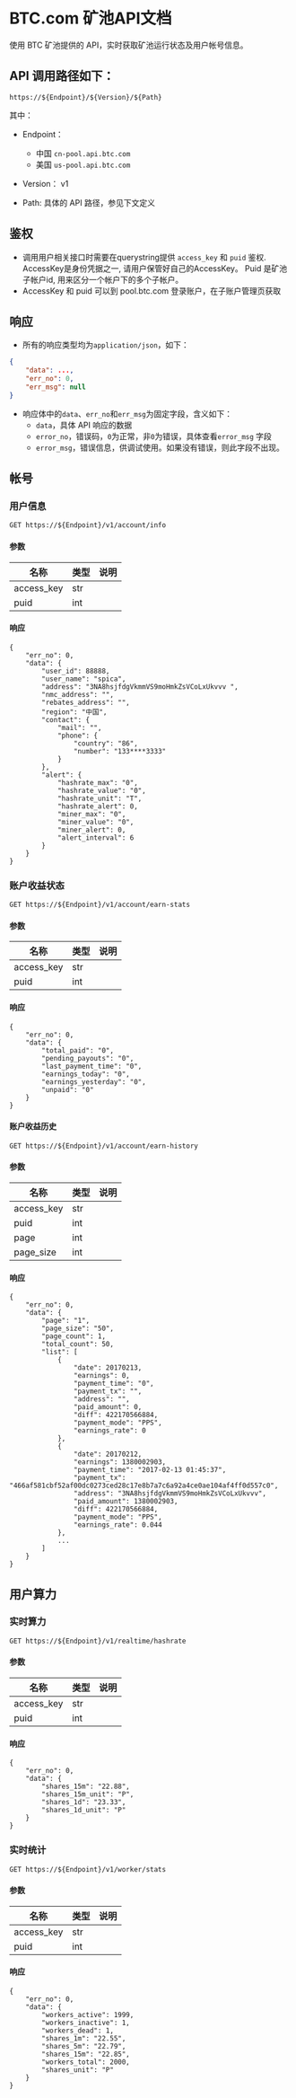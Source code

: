 # BTC.com 矿池API文档

使用 BTC 矿池提供的 API，实时获取矿池运行状态及用户帐号信息。

## API 调用路径如下：

`https://${Endpoint}/${Version}/${Path}`

其中：

* Endpoint：
    * 中国 `cn-pool.api.btc.com`
    * 美国 `us-pool.api.btc.com`

* Version： v1
* Path: 具体的 API 路径，参见下文定义

## 鉴权
* 调用用户相关接口时需要在querystring提供 `access_key` 和 `puid` 鉴权.
AccessKey是身份凭据之一, 请用户保管好自己的AccessKey。
Puid 是矿池子帐户id, 用来区分一个帐户下的多个子帐户。
* AccessKey 和 puid 可以到 pool.btc.com 登录账户，在子账户管理页获取

## 响应
* 所有的响应类型均为`application/json`，如下：

``` json
{
    "data": ...,
    "err_no": 0,
    "err_msg": null 
}
```

* 响应体中的`data`、`err_no`和`err_msg`为固定字段，含义如下：
    * `data`，具体 API 响应的数据
    * `error_no`，错误码，`0`为正常，非`0`为错误，具体查看`error_msg` 字段
    * `error_msg`，错误信息，供调试使用。如果没有错误，则此字段不出现。


## 帐号

### 用户信息

`GET https://${Endpoint}/v1/account/info`

#### 参数

|名称|类型|说明|
|---|----|----|
|access_key|str| |
|puid|int||

#### 响应

```
{
    "err_no": 0,
    "data": {
        "user_id": 88888,
        "user_name": "spica",
        "address": "3NA8hsjfdgVkmmVS9moHmkZsVCoLxUkvvv ",
        "nmc_address": "",
        "rebates_address": "",
        "region": "中国",
        "contact": {
            "mail": "",
            "phone": {
                "country": "86",
                "number": "133****3333"
            }
        },
        "alert": {
            "hashrate_max": "0",
            "hashrate_value": "0",
            "hashrate_unit": "T",
            "hashrate_alert": 0,
            "miner_max": "0",
            "miner_value": "0",
            "miner_alert": 0,
            "alert_interval": 6
        }
    }
}
```

### 账户收益状态

`GET https://${Endpoint}/v1/account/earn-stats`

#### 参数

|名称|类型|说明|
|---|----|----|
|access_key|str| |
|puid|int||

#### 响应

```
{
    "err_no": 0,
    "data": {
        "total_paid": "0",
        "pending_payouts": "0",
        "last_payment_time": "0",
        "earnings_today": "0",
        "earnings_yesterday": "0",
        "unpaid": "0"
    }
}
```

#### 账户收益历史

`GET https://${Endpoint}/v1/account/earn-history`

#### 参数

|名称|类型|说明|
|---|----|----|
|access_key|str| |
|puid|int||
|page|int||
|page_size|int|

#### 响应

```
{
    "err_no": 0,
    "data": {
        "page": "1",
        "page_size": "50",
        "page_count": 1,
        "total_count": 50,
        "list": [
            {
                "date": 20170213,
                "earnings": 0,
                "payment_time": "0",
                "payment_tx": "",
                "address": "",
                "paid_amount": 0,
                "diff": 422170566884,
                "payment_mode": "PPS",
                "earnings_rate": 0
            },
            {
                "date": 20170212,
                "earnings": 1380002903,
                "payment_time": "2017-02-13 01:45:37",
                "payment_tx": "466af581cbf52af00dc0273ced28c17e8b7a7c6a92a4ce0ae104af4ff0d557c0",
                "address": "3NA8hsjfdgVkmmVS9moHmkZsVCoLxUkvvv",
                "paid_amount": 1380002903,
                "diff": 422170566884,
                "payment_mode": "PPS",
                "earnings_rate": 0.044
            },
            ...
        ]
    }
}
```

## 用户算力

### 实时算力

`GET https://${Endpoint}/v1/realtime/hashrate`

#### 参数

|名称|类型|说明|
|---|----|----|
|access_key|str| |
|puid|int||

#### 响应

```
{
    "err_no": 0,
    "data": {
        "shares_15m": "22.88",
        "shares_15m_unit": "P",
        "shares_1d": "23.33",
        "shares_1d_unit": "P"
    }
}
```

### 实时统计

`GET https://${Endpoint}/v1/worker/stats`

#### 参数

|名称|类型|说明|
|---|----|----|
|access_key|str| |
|puid|int||

#### 响应

```
{
    "err_no": 0,
    "data": {
        "workers_active": 1999,
        "workers_inactive": 1,
        "workers_dead": 1,
        "shares_1m": "22.55",
        "shares_5m": "22.79",
        "shares_15m": "22.85",
        "workers_total": 2000,
        "shares_unit": "P"
    }
}
```